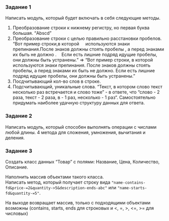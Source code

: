 ### Задание 1
Написать модуль, который будет включать в себя следующие методы.
  1. Преобразование строки к нижнему регистру, но первая буква большая. “Abscd”  
  2. Преобразование строки с целью правильно расстановки пробелов. 
     “Вот пример строки,в которой     используются знаки препинания.После знаков должны стоять пробелы , а перед знаками их быть не должно .    Если есть лишние подряд идущие пробелы, они должны быть устранены.” =>  “Вот пример строки, в которой используются знаки препинания. После знаков должны стоять пробелы, а перед знаками их быть не должно. Если есть лишние подряд идущие пробелы, они должны быть устранены.”  
  3. Посдчитывающий кол-во слов в строке.  
  4. Подсчитывающий, уникальные слова. “Текст, в котором слово текст несколько раз встречается и слово тоже” - в ответе, что “слово - 2 раза, текст - 2 раза, в - 1 раз, несколько - 1 раз“. Самостоятельно придумать наиболее удачную структуру данных для ответа.

### Задание 2
Написать модуль, который способен выполнять операции с числами любой длины. 4 метода для сложения, умножения, вычитания и деления.

### Задание 3
Создать класс данных “Товар” c полями: Название, Цена, Количество, Описание.
  
Наполнить массив объектами такого класса.  
Написать метод, который получает строку вида 
`"name-contains-fd&price-=2&quantity->5&description-ends-abc"` или `"name-starts-fd&quantity-=5"`.

На выходе возвращает массив, только с подходящими объектами возможны (contains, starts, ends для строковых и <, =, >, <=, >= для числовых)